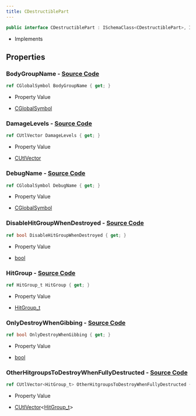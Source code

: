 ```yaml
---
title: CDestructiblePart
---
```


```csharp
public interface CDestructiblePart : ISchemaClass<CDestructiblePart>, ISchemaField, ISchemaClass, INativeHandle
```

- Implements

## Properties

### **BodyGroupName** - [Source Code](https://github.com/swiftly-solution/swiftlys2/blob/main/managed/src/SwiftlyS2.Generated/Schemas/Interfaces/CDestructiblePart.cs#L26)

```csharp
ref CGlobalSymbol BodyGroupName { get; }
```

- Property Value

- [CGlobalSymbol](/docs/api/shared/natives/cglobalsymbol)

### **DamageLevels** - [Source Code](https://github.com/swiftly-solution/swiftlys2/blob/main/managed/src/SwiftlyS2.Generated/Schemas/Interfaces/CDestructiblePart.cs#L29)

```csharp
ref CUtlVector DamageLevels { get; }
```

- Property Value

- [CUtlVector](/docs/api/)

### **DebugName** - [Source Code](https://github.com/swiftly-solution/swiftlys2/blob/main/managed/src/SwiftlyS2.Generated/Schemas/Interfaces/CDestructiblePart.cs#L16)

```csharp
ref CGlobalSymbol DebugName { get; }
```

- Property Value

- [CGlobalSymbol](/docs/api/shared/natives/cglobalsymbol)

### **DisableHitGroupWhenDestroyed** - [Source Code](https://github.com/swiftly-solution/swiftlys2/blob/main/managed/src/SwiftlyS2.Generated/Schemas/Interfaces/CDestructiblePart.cs#L20)

```csharp
ref bool DisableHitGroupWhenDestroyed { get; }
```

- Property Value

- [bool](https://learn.microsoft.com/dotnet/api/system.boolean)

### **HitGroup** - [Source Code](https://github.com/swiftly-solution/swiftlys2/blob/main/managed/src/SwiftlyS2.Generated/Schemas/Interfaces/CDestructiblePart.cs#L18)

```csharp
ref HitGroup_t HitGroup { get; }
```

- Property Value

- [HitGroup_t](/docs/api/shared/schemadefinitions/hitgroup_t)

### **OnlyDestroyWhenGibbing** - [Source Code](https://github.com/swiftly-solution/swiftlys2/blob/main/managed/src/SwiftlyS2.Generated/Schemas/Interfaces/CDestructiblePart.cs#L24)

```csharp
ref bool OnlyDestroyWhenGibbing { get; }
```

- Property Value

- [bool](https://learn.microsoft.com/dotnet/api/system.boolean)

### **OtherHitgroupsToDestroyWhenFullyDestructed** - [Source Code](https://github.com/swiftly-solution/swiftlys2/blob/main/managed/src/SwiftlyS2.Generated/Schemas/Interfaces/CDestructiblePart.cs#L22)

```csharp
ref CUtlVector<HitGroup_t> OtherHitgroupsToDestroyWhenFullyDestructed { get; }
```

- Property Value

- [CUtlVector](/docs/api/-1)<[HitGroup_t](/docs/api/shared/schemadefinitions/hitgroup_t)>

